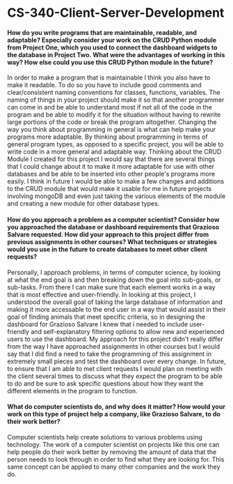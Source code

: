 # CS-340-Client-Server-Development

#### How do you write programs that are maintainable, readable, and adaptable? Especially consider your work on the CRUD Python module from Project One, which you used to connect the dashboard widgets to the database in Project Two. What were the advantages of working in this way? How else could you use this CRUD Python module in the future?
In order to make a program that is maintainable I think you also have to make it readable. To do so you have to include good comments and clear/consistent naming conventions for classes, functions, variables. The naming of things in your project should make it so that another programmer can come in and be able to understand most if not all of the code in the program and be able to modify it for the situation without having to rewrite large portions of the code or break the program altogether. Changing the way you think about programming in general is what can help make your programs more adaptable. By thinking about programming in terms of general program types, as opposed to a specific project, you will be able to write code in a more general and adaptable way. Thinking about the CRUD Module I created for this project I would say that there are several things that I could change about it to make it more adaptable for use with other databases and be able to be inserted into other people's programs more easily. I think in future I would be able to make a few changes and additions to the CRUD module that would make it usable for me in future projects involving mongoDB and even just taking the various elements of the module and creating a new module for other database types. 


#### How do you approach a problem as a computer scientist? Consider how you approached the database or dashboard requirements that Grazioso Salvare requested. How did your approach to this project differ from previous assignments in other courses? What techniques or strategies would you use in the future to create databases to meet other client requests?
Personally, I approach problems, in terms of computer science, by looking at what the end goal is and then breaking down the goal into sub-goals, or sub-tasks. From there I can make sure that each element works in a way that is most effective and user-friendly. In looking at this project, I understood the overall goal of taking the large database of information and making it more accessable to the end user in a way that would assist in their goal of finding animals that meet specific criteria, so in designing the dashboard for Grazioso Salvare I knew that i needed to include user-friendly and self-explanatory filtering options to allow new and experienced users to use the dashboard. My approach for this project didn't really differ from the way I have approached assignments in other courses but I would say that I did find a need to take the programming of this assignment in extremely small pieces and test the dashboard over every change. In future, to ensure that I am able to met client requests I would plan on meeting with the client several times to discuss what they expect the program to be able to do and be sure to ask specific questions about how they want the different elements in the program to function. 

#### What do computer scientists do, and why does it matter? How would your work on this type of project help a company, like Grazioso Salvare, to do their work better?
Computer scientists help create solutions to various problems using technology. The work of a computer scientist on projects like this one can help people do their work better by removing the amount of data that the person needs to look through in order to find what they are looking for. This same concept can be applied to many other companies and the work they do. 

